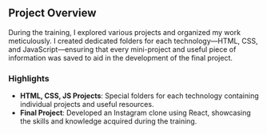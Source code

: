 ## Project Overview

During the training, I explored various projects and organized my work meticulously. I created dedicated folders for each technology—HTML, CSS, and JavaScript—ensuring that every mini-project and useful piece of information was saved to aid in the development of the final project.

### Highlights
- **HTML, CSS, JS Projects**: Special folders for each technology containing individual projects and useful resources.
- **Final Project**: Developed an Instagram clone using React, showcasing the skills and knowledge acquired during the training.

